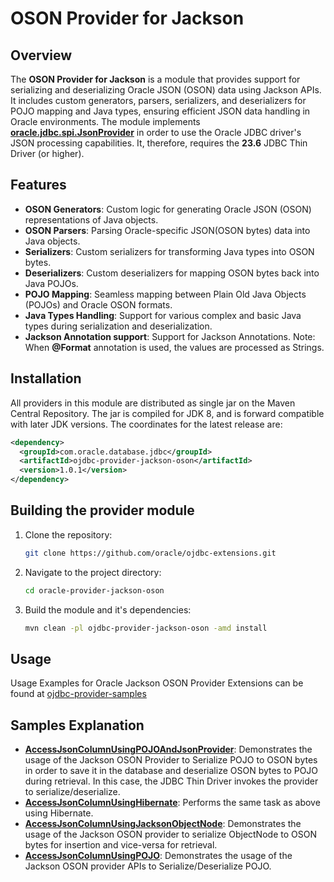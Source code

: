 # OSON Provider for Jackson
## Overview
The **OSON Provider for Jackson** is a module that provides support for serializing and deserializing Oracle JSON (OSON) data using Jackson APIs. 
It includes custom generators, parsers, serializers, and deserializers for POJO mapping and Java types, ensuring efficient 
JSON data handling in Oracle environments.
The module implements [**oracle.jdbc.spi.JsonProvider**](https://docs.oracle.com/en/database/oracle/oracle-database/23/jajdb/oracle/jdbc/spi/OsonProvider.html) 
in order to use the Oracle JDBC driver's JSON processing capabilities. It, therefore, requires the **23.6** JDBC Thin Driver (or higher).  
## Features
- **OSON Generators**: Custom logic for generating Oracle JSON (OSON) representations of Java objects.
- **OSON Parsers**: Parsing Oracle-specific JSON(OSON bytes) data into Java objects.
- **Serializers**: Custom serializers for transforming Java types into OSON bytes.
- **Deserializers**: Custom deserializers for mapping OSON bytes back into Java POJOs.
- **POJO Mapping**: Seamless mapping between Plain Old Java Objects (POJOs) and Oracle OSON formats.
- **Java Types Handling**: Support for various complex and basic Java types during serialization and deserialization.
- **Jackson Annotation support**: Support for Jackson Annotations. Note: When **@Format** annotation is used, the values are processed as Strings.

## Installation

All providers in this module are distributed as single jar on the Maven Central
Repository. The jar is compiled for JDK 8, and is forward compatible with later
JDK versions. The coordinates for the latest release are:
```xml
<dependency>
  <groupId>com.oracle.database.jdbc</groupId>
  <artifactId>ojdbc-provider-jackson-oson</artifactId>
  <version>1.0.1</version>
</dependency>
```
## Building the provider module
1. Clone the repository:
   ```bash
   git clone https://github.com/oracle/ojdbc-extensions.git
2. Navigate to the project directory:
   ```bash
   cd oracle-provider-jackson-oson
3. Build the module and it's dependencies:
   ```bash
   mvn clean -pl ojdbc-provider-jackson-oson -amd install

## Usage
Usage Examples for Oracle Jackson OSON Provider Extensions can be found at [ojdbc-provider-samples](../ojdbc-provider-samples/src/main/java/oracle/jdbc/provider/oson/sample)

## Samples Explanation
- **[AccessJsonColumnUsingPOJOAndJsonProvider](../ojdbc-provider-samples/src/main/java/oracle/jdbc/provider/oson/sample/AccessJsonColumnUsingPOJOAndJsonProvider.java)**: Demonstrates the usage of the Jackson OSON Provider to Serialize POJO to OSON bytes in order to save it in the database and deserialize OSON bytes to POJO during retrieval. In this case, the JDBC Thin Driver invokes the provider to serialize/deserialize.
- **[AccessJsonColumnUsingHibernate](../ojdbc-provider-samples/src/main/java/oracle/jdbc/provider/oson/sample/AccessJsonColumnUsingHibernate.java)**: Performs the same task as above using Hibernate. 
- **[AccessJsonColumnUsingJacksonObjectNode](../ojdbc-provider-samples/src/main/java/oracle/jdbc/provider/oson/sample/AccessJsonColumnUsingJacksonObjectNode.java)**: Demonstrates the usage of the Jackson OSON provider to serialize ObjectNode to OSON bytes for insertion and vice-versa for retrieval.
- **[AccessJsonColumnUsingPOJO](../ojdbc-provider-samples/src/main/java/oracle/jdbc/provider/oson/sample/AccessJsonColumnUsingPOJO.java)**: Demonstrates the usage of the Jackson OSON provider APIs to Serialize/Deserialize POJO.


